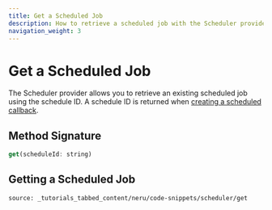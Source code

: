 ```yaml
---
title: Get a Scheduled Job
description: How to retrieve a scheduled job with the Scheduler provider
navigation_weight: 3
---
```


# Get a Scheduled Job

The Scheduler provider allows you to retrieve an existing scheduled job using the schedule ID. A schedule ID is returned when [creating a scheduled callback](/neru/code-snippets/scheduler-provider/schedule-callback.md).

## Method Signature
```javascript
get(scheduleId: string)
```

## Getting a Scheduled Job

```tabbed_content
source: _tutorials_tabbed_content/neru/code-snippets/scheduler/get
```